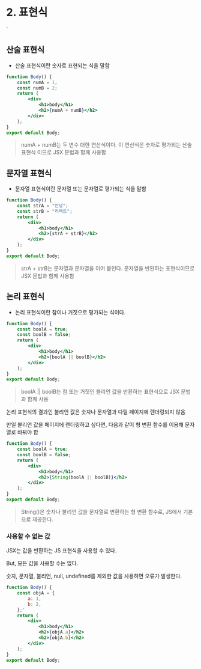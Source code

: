 # 2. 표현식

`

## 산술 표현식

- 산술 표현식이란 숫자로 표현되는 식을 말함

```jsx
function Body() {
	const numA = 1;
	const numB = 2; 
	return (
		<div>
			<h1>body</h1>
			<h2>{numA + numB}</h2>
		</div>
	);
}
export default Body;
```

> numA + numB는 두 변수 더한 연산식이다. 이 연산식은 숫자로 평가되는 산술 표현식 이므로 JSX 문법과 함께 사용함
> 

## 문자열 표현식

- 문자열 표현식이란 문자열 또는 문자열로 평가되는 식을 말함

```jsx
function Body() {
	const strA = "안녕";
	const strB = "리액트";
	return (
		<div>
			<h1>body</h1>
			<h2>{strA + strB}</h2>
		</div>
	);
}
export default Body;
```

> strA + strB는 문자열과 문자열을 이어 붙인다. 문자열을 반환하는 표현식이므로 JSX 문법과 함께 사용함
> 

## 논리 표현식

- 논리 표현식이란 참이나 거짓으로 평가되는 식이다.

```jsx
function Body() {
	const boolA = true;
	const boolB = false;
	return (
		<div>
			<h1>body</h1>
			<h2>{boolA || boolB}</h2>
		</div>
	);
}
export default Body;
```

> boolA || boolB는 참 또는 거짓인 블리언 값을 반환하는 표현식으로 JSX 문법과 함께 사용
> 

논리 표현식의 결과인 불리언 값은 숫자나 문자열과 다릴 페이지에 렌더링되지 않음

만일 불리언 값을 페이지에 렌더링하고 싶다면, 다음과 같이 형 변환 함수를 이용해 문자열로 바꿔야 함

```jsx
function Body() {
	const boolA = true;
	const boolB = false;
	return (
		<div>
			<h1>body</h1>
			<h2>{String(boolA || boolB)}</h2>
		</div>
	);
}
export default Body;
```

> String()은 숫자나 불리언 값을 문자열로 변환하는 형 변환 함수로, JS에서 기본으로 제공한다.
> 

### 사용할 수 없는 값

JSX는 값을 반환하는 JS 표현식을 사용할 수 있다. 

But, 모든 값을 사용할 수는 없다.

숫자, 문자열, 불리언, null, undefined를 제외한 값을 사용하면 오류가 발생한다.

```jsx
function Body() {
	const objA = {
		a: 1,
		b: 2,
	};'
	return (
		<div>
			<h1>body</h1>
			<h2>{objA.a}</h2>
			<h2>{objA.b}</h2>
		</div>
	);
}
export default Body;
```